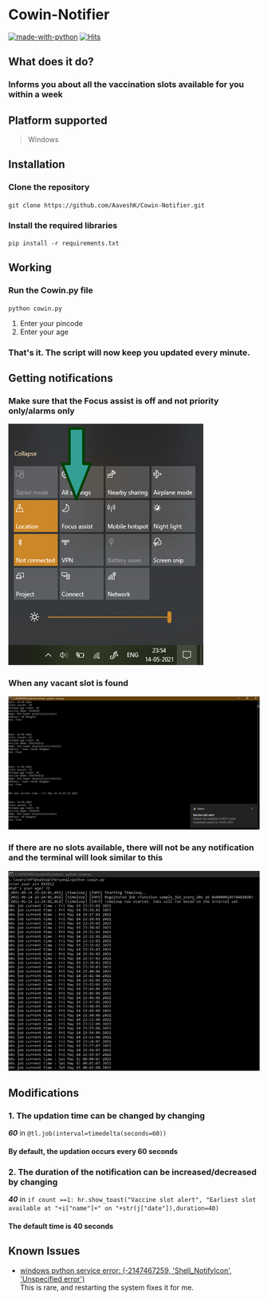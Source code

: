 # Cowin-Notifier
[![made-with-python](https://img.shields.io/badge/Made%20with-Python-1f425f.svg)](https://www.python.org/)
[![Hits](https://hits.seeyoufarm.com/api/count/incr/badge.svg?url=https%3A%2F%2Fgithub.com%2FAaveshK%2FCowin-Notifier&count_bg=%2324A620&title_bg=%23555555&icon=&icon_color=%23E7E7E7&title=visits&edge_flat=false)](https://hits.seeyoufarm.com)
## What does it do?
### Informs you about all the vaccination slots available for you within a week
## Platform supported
>Windows
## Installation
### Clone the repository
`git clone https://github.com/AaveshK/Cowin-Notifier.git`
### Install the required libraries
`pip install -r requirements.txt`
## Working
### Run the Cowin.py file
`python cowin.py`
1. Enter your pincode
2. Enter your age
### That's it. The script will now keep you updated every minute.
## Getting notifications
### Make sure that the Focus assist is off and not priority only/alarms only
![alt text](https://github.com/AaveshK/Cowin-Notifier/blob/main/FocusAssist.png?raw=true)
### When any vacant slot is found
![alt text](https://github.com/AaveshK/Cowin-Notifier/blob/main/Cowin.png?raw=true)
### If there are no slots available, there will not be any notification and the terminal will look similar to this
![alt text](https://github.com/AaveshK/Cowin-Notifier/blob/main/Unavailable.JPG?raw=true)
## Modifications
### 1. The updation time can be changed by changing 
***60*** in
`@tl.job(interval=timedelta(seconds=60))`
#### By default, the updation occurs every 60 seconds
### 2. The duration of the notification can be increased/decreased by changing 
***40*** in 
`if count ==1: hr.show_toast("Vaccine slot alert", "Earliest slot available at "+i["name"]+" on "+str(j["date"]),duration=40)`
#### The default time is 40 seconds

## Known Issues
- [windows python service error: (-2147467259, 'Shell_NotifyIcon', 'Unspecified error')  ](https://github.com/jithurjacob/Windows-10-Toast-Notifications/issues/18)  
This is rare, and restarting the system fixes it for me. 
